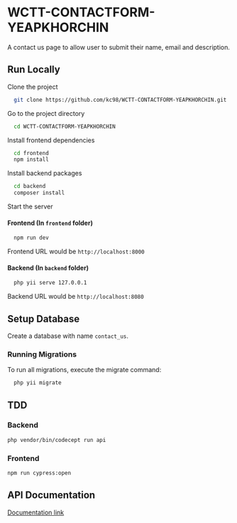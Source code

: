 # WCTT-CONTACTFORM-YEAPKHORCHIN

A contact us page to allow user to submit their name, email and description.


## Run Locally

Clone the project

```bash
  git clone https://github.com/kc98/WCTT-CONTACTFORM-YEAPKHORCHIN.git
```

Go to the project directory

```bash
  cd WCTT-CONTACTFORM-YEAPKHORCHIN
```

Install frontend dependencies

```bash
  cd frontend
  npm install
```

Install backend packages

```bash
  cd backend
  composer install
```

Start the server

#### Frontend (In ```frontend``` folder)
```bash
  npm run dev
```
Frontend URL would be ```http://localhost:8000```

#### Backend (In ```backend``` folder)
```bash
  php yii serve 127.0.0.1
```
Backend URL would be ```http://localhost:8080```


## Setup Database
Create a database with name ```contact_us```.

### Running Migrations

To run all migrations, execute the migrate command:

```bash
  php yii migrate
```

## TDD

### Backend
```bash
php vendor/bin/codecept run api
```


### Frontend
```bash
npm run cypress:open
```


## API Documentation

[Documentation link](https://documenter.getpostman.com/view/22312200/UzXNTHAB)


